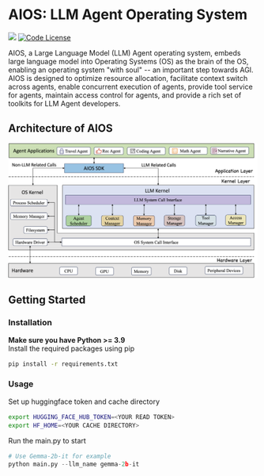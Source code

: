 # AIOS: LLM Agent Operating System

<a href='https://github.com/agiresearch/AIOS/blob/main/AIOS.pdf'><img src='https://img.shields.io/badge/Paper-PDF-red'></a> 
[![Code License](https://img.shields.io/badge/Code%20License-MIT-green.svg)](https://github.com/agiresearch/AIOS/blob/main/LICENSE)

AIOS, a Large Language Model (LLM) Agent operating system, embeds large language model into Operating Systems (OS) as the brain of the OS, enabling an operating system "with soul" -- an important step towards AGI. AIOS is designed to optimize resource allocation, facilitate context switch across agents, enable concurrent execution of agents, provide tool service for agents, maintain access control for agents, and provide a rich set of toolkits for LLM Agent developers.


## Architecture of AIOS
<p align="center">
<img src="images/AIOS-Architecture.png">
</p>

## Getting Started

### Installation

**Make sure you have Python >= 3.9**  
Install the required packages using pip  
```bash
pip install -r requirements.txt
```

### Usage
Set up huggingface token and cache directory
```bash
export HUGGING_FACE_HUB_TOKEN=<YOUR READ TOKEN>
export HF_HOME=<YOUR CACHE DIRECTORY>
```
Run the main.py to start
```python
# Use Gemma-2b-it for example
python main.py --llm_name gemma-2b-it
```

